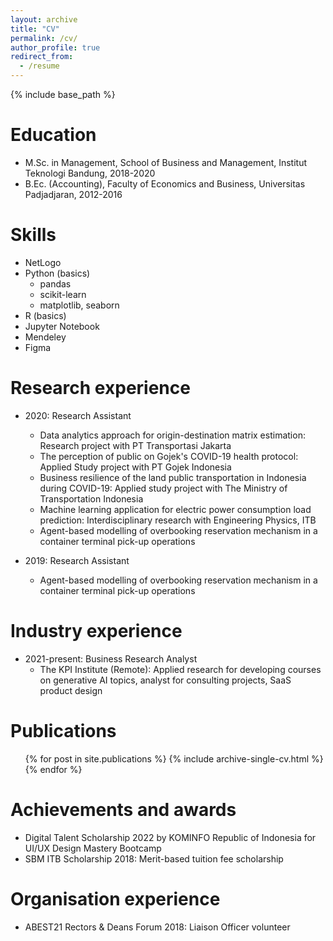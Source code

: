```yaml
---
layout: archive
title: "CV"
permalink: /cv/
author_profile: true
redirect_from:
  - /resume
---
```


{% include base_path %}

Education
======
* M.Sc. in Management, School of Business and Management, Institut Teknologi Bandung, 2018-2020
* B.Ec. (Accounting), Faculty of Economics and Business, Universitas Padjadjaran, 2012-2016

Skills
======
* NetLogo
* Python (basics)
  * pandas
  * scikit-learn
  * matplotlib, seaborn
* R (basics)
* Jupyter Notebook
* Mendeley
* Figma

Research experience
======
* 2020: Research Assistant
  * Data analytics approach for origin-destination matrix estimation: Research project with PT Transportasi Jakarta
  * The perception of public on Gojek's COVID-19 health protocol: Applied Study project with PT Gojek Indonesia
  * Business resilience of the land public transportation in Indonesia during COVID-19: Applied study project with The Ministry of Transportation Indonesia
  * Machine learning application for electric power consumption load prediction: Interdisciplinary research with Engineering Physics, ITB
  * Agent-based modelling of overbooking reservation mechanism in a container terminal pick-up operations

* 2019: Research Assistant
  * Agent-based modelling of overbooking reservation mechanism in a container terminal pick-up operations

Industry experience
======
* 2021-present: Business Research Analyst
  * The KPI Institute (Remote): Applied research for developing courses on generative AI topics, analyst for consulting projects, SaaS product design
  
Publications
======
  <ul>{% for post in site.publications %}
    {% include archive-single-cv.html %}
  {% endfor %}</ul>
  
Achievements and awards
======
* Digital Talent Scholarship 2022 by KOMINFO Republic of Indonesia for UI/UX Design Mastery Bootcamp
* SBM ITB Scholarship 2018: Merit-based tuition fee scholarship

Organisation experience
======
* ABEST21 Rectors & Deans Forum 2018: Liaison Officer volunteer
